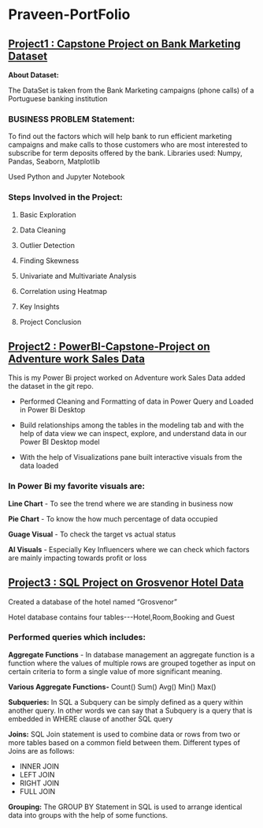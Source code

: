 # Praveen-PortFolio

## [Project1 : Capstone Project on Bank Marketing  Dataset](https://github.com/praveen311094/EDA-Capstone-project)

**About Dataset:**

The DataSet is taken from the Bank Marketing campaigns (phone calls) of a Portuguese banking institution

### BUSINESS PROBLEM Statement:

To find out the factors which will help bank to run efficient marketing campaigns and make calls to those customers who are most interested to subscribe for term deposits offered by the bank. Libraries used: Numpy, Pandas, Seaborn, Matplotlib

Used Python and Jupyter Notebook

### Steps Involved in the Project:

1. Basic Exploration

2. Data Cleaning

3. Outlier Detection

4. Finding Skewness

5. Univariate and Multivariate Analysis

6. Correlation using Heatmap

7. Key Insights

8. Project Conclusion

## [Project2 : PowerBI-Capstone-Project on Adventure work Sales Data](https://github.com/praveen311094/PowerBI-Capstone-Project)

This is my Power Bi project worked on Adventure work Sales Data added the dataset in the git repo.

- Performed Cleaning and Formatting of data in Power Query and Loaded in Power Bi Desktop

- Build relationships among the tables in the modeling tab and with the help of data view we can inspect, explore, and understand data in our Power BI Desktop model

- With the help of Visualizations pane built interactive visuals from the data loaded

### In Power Bi my favorite visuals are:

**Line Chart** - To see the trend where we are standing in business now

**Pie Chart** - To know the how much percentage of data occupied

**Guage Visual** - To check the target vs actual status

**AI Visuals** - Especially Key Influencers where we can check which factors are mainly impacting towards profit or loss

## [Project3 : SQL Project on Grosvenor Hotel Data](https://github.com/praveen311094/SQL-Project)

Created a database of the hotel named “Grosvenor”

Hotel database contains four tables---Hotel,Room,Booking and Guest

### Performed queries which includes:

**Aggregate Functions** - In database management an aggregate function is a function where the values of multiple rows are grouped together as input on certain criteria to form a single value of more significant meaning.

**Various Aggregate Functions-** Count() Sum() Avg() Min() Max()

**Subqueries:** In SQL a Subquery can be simply defined as a query within another query. In other words we can say that a Subquery is a query that is embedded in WHERE clause of another SQL query

**Joins:** SQL Join statement is used to combine data or rows from two or more tables based on a common field between them. Different types of Joins are as follows:

- INNER JOIN 
- LEFT JOIN 
- RIGHT JOIN 
- FULL JOIN

**Grouping:** The GROUP BY Statement in SQL is used to arrange identical data into groups with the help of some functions.
